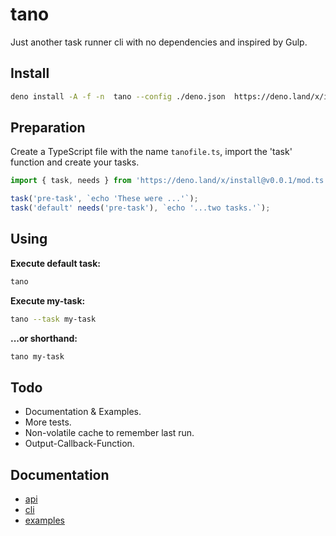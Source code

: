 # tano

Just another task runner cli with no dependencies and inspired by Gulp.

## Install

```bash
deno install -A -f -n  tano --config ./deno.json  https://deno.land/x/install@v0.0.1/tano.ts
```

## Preparation

Create a TypeScript file with the name `tanofile.ts`, import the 'task' function and create your tasks.

```TypeScript
import { task, needs } from 'https://deno.land/x/install@v0.0.1/mod.ts';

task('pre-task', `echo 'These were ...'`);
task('default' needs('pre-task'), `echo '...two tasks.'`);
```

## Using

**Execute default task:**

```bash
tano
```

**Execute my-task:**

```bash
tano --task my-task
```

**...or shorthand:**

```bash
tano my-task
```

## Todo

- Documentation & Examples.
- More tests.
- Non-volatile cache to remember last run.
- Output-Callback-Function.

## Documentation

- [api](./docs/api.md)
- [cli](./docs/cli.md)
- [examples](./docs/examples.md)

